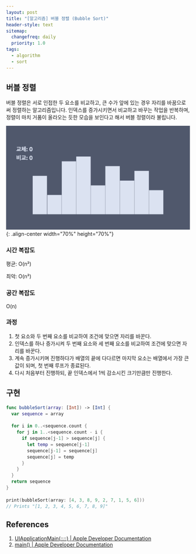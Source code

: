 ```yaml
---
layout: post
title: "[알고리즘] 버블 정렬 (Bubble Sort)"
header-style: text
sitemap:
  changefreq: daily
  priority: 1.0
tags:
  - algorithm
  - sort
---
```


## 버블 정렬

버블 정렬은 서로 인접한 두 요소를 비교하고, 큰 수가 앞에 있는 경우 자리를 바꿈으로써 정렬하는 알고리즘입니다. 인덱스를 증가시키면서 비교하고 바꾸는 작업을 반복하며, 정렬이 마치 거품이 올라오는 듯한 모습을 보인다고 해서 버블 정렬이라 불립니다.

![bubble sort](/img/in-post/algorithm/sort/bubble_sort.gif){: .align-center width="70%" height="70%"}

### 시간 복잡도

평균: O(n²)

최악: O(n²)

### 공간 복잡도

O(n)

### 과정

1. 첫 요소와 두 번째 요소를 비교하여 조건에 맞으면 자리를 바꾼다.
2. 인덱스를 하나 증가시켜 두 번째 요소와 세 번째 요소를 비교하여 조건에 맞으면 자리를 바꾼다.
3. 계속 증가시키며 진행하다가 배열의 끝에 다다르면 마지막 요소는 배열에서 가장 큰 값이 되며, 첫 번째 루프가 종료된다.
4. 다시 처음부터 진행하되, 끝 인덱스에서 1씩 감소시킨 크기만큼만 진행한다.

## 구현

```swift
func bubbleSort(array: [Int]) -> [Int] {
  var sequence = array

  for i in 0..<sequence.count {
    for j in 1..<sequence.count - i {
      if sequence[j-1] > sequence[j] {
        let temp = sequence[j-1]
        sequence[j-1] = sequence[j]
        sequence[j] = temp
      }
    }
  }
  return sequence
}

print(bubbleSort(array: [4, 3, 8, 9, 2, 7, 1, 5, 6]))
// Prints "[1, 2, 3, 4, 5, 6, 7, 8, 9]"
```

## References

1. <a id="ref1">[UIApplicationMain(_:_:_:_:) | Apple Developer Documentation](https://developer.apple.com/documentation/uikit/1622933-uiapplicationmain)</a>
2. <a id="ref2">[main() | Apple Developer Documentation](https://developer.apple.com/documentation/uikit/uiapplicationdelegate/3656306-main)</a>
